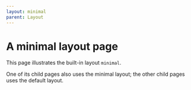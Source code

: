 ```yaml
---
layout: minimal
parent: Layout
---
```


# A minimal layout page

This page illustrates the built-in layout `minimal`.

One of its child pages also uses the minimal layout; the other child pages uses the default layout.
